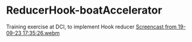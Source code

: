 # ReducerHook-boatAccelerator
Training exercise at DCI, to implement Hook reducer
[Screencast from 19-09-23 17:35:26.webm](https://github.com/Deobap73/ReducerHook-boatAccelerator/assets/122381527/e18501cf-4a30-4447-a620-ac8af8918ba9)
